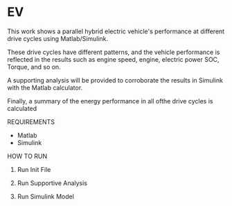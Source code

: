 # EV

This work shows a parallel hybrid electric vehicle's performance at different drive cycles
using Matlab/Simulink. 

These drive cycles have different patterns, and the vehicle performance is reflected in the results such as engine speed, engine, electric power SOC,
Torque, and so on. 

A supporting analysis will be provided to corroborate the results in
Simulink with the Matlab calculator. 

Finally, a summary of the energy performance in all ofthe drive cycles is calculated 


REQUIREMENTS

- Matlab
- Simulink 


HOW TO RUN 

1. Run Init File

2. Run Supportive Analysis 

3. Run Simulink Model 